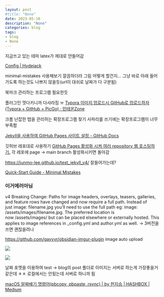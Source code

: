 ```yaml
---
layout: post
#title: "None"
date: 2023-05-10
description: "None"
categories: blog
tags:
- blog
- None 
---
```

지금쓰고 있는 테마 latex가 제대로 안들어감

[Config | Hydejack](https://hydejack.com/docs/config/#enabling-math-blocks)


minimal-mistakes 사용해보기 깔끔하더라
그림 어떻게 할건지...
그냥 바로 아래 들어가도록 하는것도 나쁘지 않을듯(url이 대쉬로 날짜가 다 구분됨)

북마크 관리하는 프로그램 필요한듯

플러그인 껏다키니까 다사라짐 ㅠ
[Typora 이미지 업로드시 GitHub로 업로드하자 (Typora + GitHub + PicGo) · 민테온Zone](https://mintheon.com/devlog/2023/02/13/Typora-%EC%9D%B4%EB%AF%B8%EC%A7%80-%EC%97%85%EB%A1%9C%EB%93%9C%EC%8B%9C-GitHub%EB%A1%9C-%EC%97%85%EB%A1%9C%EB%93%9C%ED%95%98%EC%9E%90-(Typora-+-GitHub-+-PicGo)/)

크롬 난잡한 탭을 관리하는 확장프로그램 찾기
사파리를 쓰기에는 확장프로그램이 너무 부족함

[Jekyll을 사용하여 GitHub Pages 사이트 설정 - GitHub Docs](https://docs.github.com/ko/pages/setting-up-a-github-pages-site-with-jekyll)

깃허브 레포대로 사용하기
[GitHub Pages 활성화 시켜 여러 repository 웹 호스팅하기.](https://cheershennah.tistory.com/216)
각 레포에 page → main branch 활성화시키면 돌아감

https://junmo-lee.github.io/test_jekyll_v4/
잘들어가는데?

[Quick-Start Guide - Minimal Mistakes](https://mmistakes.github.io/minimal-mistakes/docs/quick-start-guide/)

### 이거에러아님
v4 Breaking Change: Paths for image headers, overlays, teasers, galleries, and feature rows have changed and now require a full path. Instead of just image: filename.jpg you’ll need to use the full path eg: image: /assets/images/filename.jpg. The preferred location is now /assets/images/ but can be placed elsewhere or externally hosted. This applies to image references in _config.yml and author.yml as well.
→ 3버전을 쓰면 괜찮을려나

https://github.com/gavvvr/obsidian-imgur-plugin
image auto upload


![](https://i.imgur.com/hXRUnJM.png)

![](https://i.imgur.com/dboRF8d.png)

날짜 포멧을 이용하여 test → blog의 post 폴더로
이미지는 서버로 하는게 가장좋을거같은데
ㅊㅊ 로컬에서는 안됬는데 서버로 하니까 됨

[macOS 알짜배기 명령어(pbcopy, pbpaste, rsync) | by 한지승 | HASHBOX | Medium](https://medium.com/hashbox/macos-%EC%95%8C%EC%A7%9C%EB%B0%B0%EA%B8%B0-%EB%AA%85%EB%A0%B9%EC%96%B4-pbcopy-pbpaste-rsync-a9890c4e5260)